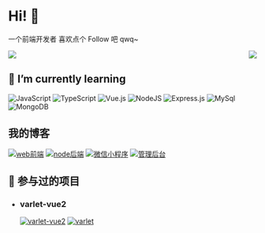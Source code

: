 # Hi! 👋

一个前端开发者 喜欢点个 Follow 吧 qwq~
<br>
<!-- [![Anurag's GitHub stats](https://github-readme-stats.vercel.app/api?username=litfa&count_private=true&locale=cn&show_icons=true)](https://github.com/anuraghazra/github-readme-stats) -->
<!-- [![Top Langs](https://github-readme-stats.vercel.app/api/top-langs/?username=litfa&locale=cn)](https://github.com/anuraghazra/github-readme-stats) -->
<a href="https://github.com/anuraghazra/github-readme-stats" >
  <img align="right" src="https://github-readme-stats.vercel.app/api?username=litfa&count_private=true&locale=cn&show_icons=true" >
  <img  src="https://github-readme-stats.vercel.app/api/top-langs/?username=litfa&locale=cn" />
</a>

## 🌱 I’m currently learning

![JavaScript](https://img.shields.io/badge/javascript-%23455.svg?style=for-the-badge&logo=javascript&logoColor=#f0dc4e)
![TypeScript](https://img.shields.io/badge/typescript-%23007ACC.svg?style=for-the-badge&logo=typescript&logoColor=white)
![Vue.js](https://img.shields.io/badge/vuejs-%2335495e.svg?style=for-the-badge&logo=vuedotjs&logoColor=%234FC08D)
![NodeJS](https://img.shields.io/badge/node.js-6DA55F?style=for-the-badge&logo=node.js&logoColor=white)
![Express.js](https://img.shields.io/badge/express.js-%23404d59.svg?style=for-the-badge&logo=express&logoColor=%2361DAFB)
![MySql](https://img.shields.io/badge/mysql-%23a78b31.svg?style=for-the-badge&logo=mysql&logoColor=%2361DAFB)
![MongoDB](https://img.shields.io/badge/mongodb-%23aa1.svg?style=for-the-badge&logo=mongodb&logoColor=%231f8435)

## 我的博客
  [![web前端](https://github-readme-stats.vercel.app/api/pin/?username=litfBlog&repo=blog-v2&show_owner=true)](https://github.com/litfBlog/blog-v2)
  [![node后端](https://github-readme-stats.vercel.app/api/pin/?username=litfBlog&repo=blog-service&show_owner=true)](https://github.com/litfBlog/blog-service)
  [![微信小程序](https://github-readme-stats.vercel.app/api/pin/?username=litfBlog&repo=blog-miniprogram&show_owner=true)](https://github.com/litfBlog/blog-miniprogram)
  [![管理后台](https://github-readme-stats.vercel.app/api/pin/?username=litfBlog&repo=admin&show_owner=true)](https://github.com/litfBlog/admin)
## 🔭 参与过的项目

- ### varlet-vue2
  [![varlet-vue2](https://github-readme-stats.vercel.app/api/pin/?username=varletjs&repo=varlet-vue2&show_owner=true)](https://github.com/varletjs/varlet-vue2)
  [![varlet](https://github-readme-stats.vercel.app/api/pin/?username=varletjs&repo=varlet&show_owner=true)](https://github.com/varletjs/varlet)


<!--
**litfa/litfa** is a ✨ _special_ ✨ repository because its `README.md` (this file) appears on your GitHub profile.

Here are some ideas to get you started:

- 🔭 I’m currently working on ...
- 🌱 I’m currently learning ...
- 👯 I’m looking to collaborate on ...
- 🤔 I’m looking for help with ...
- 💬 Ask me about ...
- 📫 How to reach me: ...
- 😄 Pronouns: ...
- ⚡ Fun fact: ...
-->
